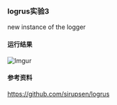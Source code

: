 ### logrus实验3
new instance of the logger

#### 运行结果
![Imgur](http://i.imgur.com/Fz856jJ.png)

#### 参考资料
https://github.com/sirupsen/logrus